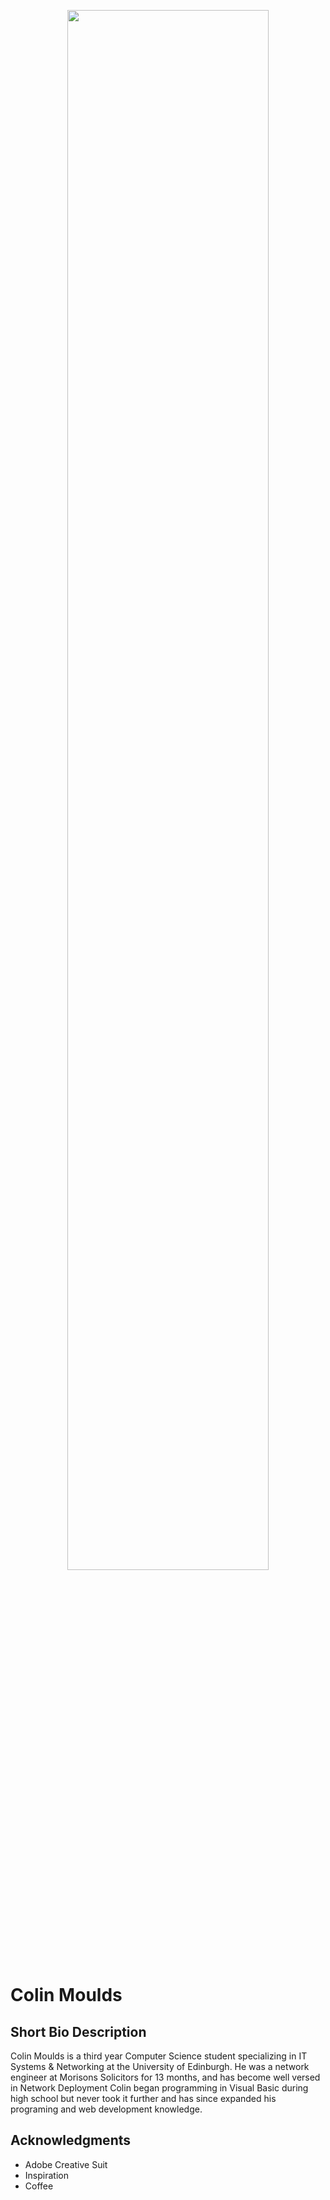 <p align="center"><img width=80% src="https://github.com/ColinMoulds/bio/blob/master/Media/logo.png"></p>

# Colin Moulds

## Short Bio Description

Colin Moulds is a third year Computer Science student
specializing in IT Systems & Networking at the University
of Edinburgh. He was a network engineer at Morisons Solicitors
for 13 months, and has become well versed in Network Deployment
Colin began programming in Visual Basic during high school but
never took it further and has since expanded his programing and
web development knowledge.

## Acknowledgments

* Adobe Creative Suit
* Inspiration
* Coffee